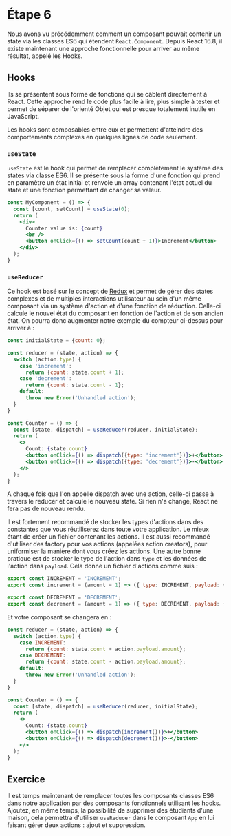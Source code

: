 # Étape 6

Nous avons vu précédemment comment un composant pouvait contenir un state via les classes ES6 qui étendent
`React.Component`. Depuis React 16.8, il existe maintenant une approche fonctionnelle pour arriver au même résultat,
appelé les Hooks.

## Hooks

Ils se présentent sous forme de fonctions qui se câblent directement à React. Cette approche rend le code plus facile
à lire, plus simple à tester et permet de séparer de l'orienté Objet qui est presque totalement inutile en JavaScript.

Les hooks sont composables entre eux et permettent d'atteindre des comportements complexes en quelques lignes de code
seulement.

### `useState`

`useState` est le hook qui permet de remplacer complètement le système des states via classe ES6. Il se présente
sous la forme d'une fonction qui prend en paramètre un état initial et renvoie un array contenant l'état actuel du
state et une fonction permettant de changer sa valeur.

```jsx harmony
const MyComponent = () => {
  const [count, setCount] = useState(0);
  return (
    <div>
      Counter value is: {count}
      <br />
      <button onClick={() => setCount(count + 1)}>Increment</button>
    </div>
  );
}
```

### `useReducer`

Ce hook est basé sur le concept de [Redux](https://redux.js.org/) et permet de gérer des states complexes et de
multiples interactions utilisateur au sein d'un même composant via un système d'action et d'une fonction de réduction.
Celle-ci calcule le nouvel état du composant en fonction de l'action et de son ancien état. On pourra donc augmenter
notre exemple du compteur ci-dessus pour arriver à :

```jsx harmony
const initialState = {count: 0};

const reducer = (state, action) => {
  switch (action.type) {
    case 'increment':
      return {count: state.count + 1};
    case 'decrement':
      return {count: state.count - 1};
    default:
      throw new Error('Unhandled action');
  }
}

const Counter = () => {
  const [state, dispatch] = useReducer(reducer, initialState);
  return (
    <>
      Count: {state.count}
      <button onClick={() => dispatch({type: 'increment'})}>+</button>
      <button onClick={() => dispatch({type: 'decrement'})}>-</button>
    </>
  );
}
```

A chaque fois que l'on appelle dispatch avec une action, celle-ci passe à travers le reducer et calcule le nouveau
state. Si rien n'a changé, React ne fera pas de nouveau rendu.

Il est fortement recommandé de stocker les types d'actions dans des constantes que vous réutiliserez dans toute votre
application. Le mieux étant de créer un fichier contenant les actions. Il est aussi recommandé d'utiliser des factory
pour vos actions (appelées action creators), pour uniformiser la manière dont vous créez les actions. Une autre bonne
pratique est de stocker le type de l'action dans `type` et les données de l'action dans `payload`. Cela donne un fichier
d'actions comme suis :

```js
export const INCREMENT = 'INCREMENT';
export const increment = (amount = 1) => ({ type: INCREMENT, payload: { amount } })

export const DECREMENT = 'DECREMENT';
export const decrement = (amount = 1) => ({ type: DECREMENT, payload: { amount } })
```

Et votre composant se changera en :

```jsx harmony
const reducer = (state, action) => {
  switch (action.type) {
    case INCREMENT:
      return {count: state.count + action.payload.amount};
    case DECREMENT:
      return {count: state.count - action.payload.amount};
    default:
      throw new Error('Unhandled action');
  }
}

const Counter = () => {
  const [state, dispatch] = useReducer(reducer, initialState);
  return (
    <>
      Count: {state.count}
      <button onClick={() => dispatch(increment())}>+</button>
      <button onClick={() => dispatch(decrement())}>-</button>
    </>
  );
}
```

## Exercice

Il est temps maintenant de remplacer toutes les composants classes ES6 dans notre application par des composants
fonctionnels utilisant les hooks. Ajoutez, en même temps, la possibilité de supprimer des étudiants d'une maison, cela
permettra d'utiliser `useReducer` dans le composant `App` en lui faisant gérer deux actions : ajout et suppression.
